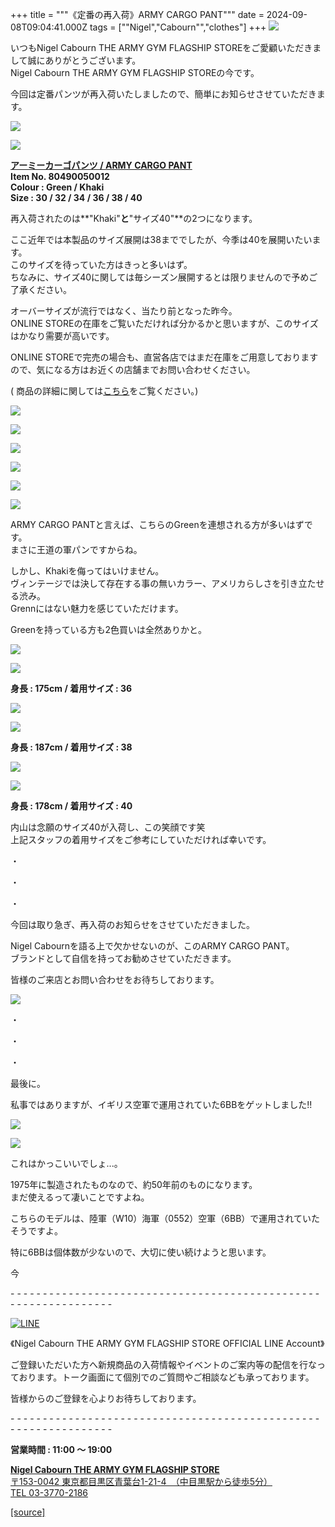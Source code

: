 +++
title = """《定番の再入荷》ARMY CARGO PANT"""
date = 2024-09-08T09:04:41.000Z
tags = ["\"Nigel","Cabourn\"","clothes"]
+++
![](https://cdn.shopify.com/s/files/1/0094/9295/5196/files/IMG_1825_480x480.jpg?v=1725768520)

いつもNigel Cabourn THE ARMY GYM FLAGSHIP STOREをご愛顧いただきまして誠にありがとうございます。  
Nigel Cabourn THE ARMY GYM FLAGSHIP STOREの今です。

今回は定番パンツが再入荷いたしましたので、簡単にお知らせさせていただきます。

![](https://cdn.shopify.com/s/files/1/0094/9295/5196/files/IMG_9054_480x480.jpg?v=1725774466)

![](https://cdn.shopify.com/s/files/1/0094/9295/5196/files/IMG_9048_480x480.jpg?v=1725774451)

[**アーミーカーゴパンツ / ARMY CARGO PANT**](https://cabourn.jp/products/80490050012 "ナイジェルケーボン アーミーカーゴパンツ")  
**Item No. 80490050012**  
**Colour : Green / Khaki**  
**Size : 30 / 32 / 34 / 36 / 38 / 40**

再入荷されたのは**"Khaki"**と**"サイズ40"**の2つになります。

ここ近年では本製品のサイズ展開は38まででしたが、今季は40を展開いたいます。  
このサイズを待っていた方はきっと多いはず。  
ちなみに、サイズ40に関しては毎シーズン展開するとは限りませんので予めご了承ください。

オーバーサイズが流行ではなく、当たり前となった昨今。  
ONLINE STOREの在庫をご覧いただければ分かるかと思いますが、このサイズはかなり需要が高いです。

ONLINE STOREで完売の場合も、直営各店ではまだ在庫をご用意しておりますので、気になる方はお近くの店舗までお問い合わせください。

( ﻿商品の詳細に関しては[こちら](https://cabourn.jp/blogs/journal/army-cargo-pant "ARMY CARGO PANT")をご覧ください。)

![](https://cdn.shopify.com/s/files/1/0094/9295/5196/files/IMG_9059_480x480.jpg?v=1725774490)

![](https://cdn.shopify.com/s/files/1/0094/9295/5196/files/IMG_9073_31c6fc53-2cd3-44d3-90e2-6fdabec31ca1_480x480.jpg?v=1725774614)

![](https://cdn.shopify.com/s/files/1/0094/9295/5196/files/IMG_9062_480x480.jpg?v=1725774615)

![](https://cdn.shopify.com/s/files/1/0094/9295/5196/files/IMG_9066_480x480.jpg?v=1725774616)

![](https://cdn.shopify.com/s/files/1/0094/9295/5196/files/IMG_9065_3b43e9b7-9d00-41dc-99e7-ee0f66e2a961_480x480.jpg?v=1725774615)

![](https://cdn.shopify.com/s/files/1/0094/9295/5196/files/IMG_9068_480x480.jpg?v=1725774714)

ARMY CARGO PANTと言えば、こちらのGreenを連想される方が多いはずです。  
まさに王道の軍パンですからね。

しかし、Khakiを侮ってはいけません。  
ヴィンテージでは決して存在する事の無いカラー、アメリカらしさを引き立たせる渋み。  
Grennにはない魅力を感じていただけます。

Greenを持っている方も2色買いは全然ありかと。

![](https://cdn.shopify.com/s/files/1/0094/9295/5196/files/IMG_1854_e81ac4ee-840b-4c64-b4ba-1526d41837a3_480x480.jpg?v=1725768412)

![](https://cdn.shopify.com/s/files/1/0094/9295/5196/files/IMG_1867_480x480.jpg?v=1725768412)

**身長 : 175cm / 着用サイズ : 36**

![](https://cdn.shopify.com/s/files/1/0094/9295/5196/files/IMG_1900_9b863048-2443-4de4-a908-ca668b4dbec4_480x480.jpg?v=1725768439)

![](https://cdn.shopify.com/s/files/1/0094/9295/5196/files/IMG_1880_184e9760-18f0-4a7f-8a30-738bce236f61_480x480.jpg?v=1725768412)

**身長 : 187cm / 着用サイズ : 38**

![](https://cdn.shopify.com/s/files/1/0094/9295/5196/files/IMG_1953_68243702-563a-4d9d-b550-1c4e9607c967_480x480.jpg?v=1725768493)

![](https://cdn.shopify.com/s/files/1/0094/9295/5196/files/IMG_1975_480x480.jpg?v=1725768412)

**身長 : 178cm / 着用サイズ : 40**

内山は念願のサイズ40が入荷し、この笑顔です笑  
上記スタッフの着用サイズをご参考にしていただければ幸いです。

・

・

・

今回は取り急ぎ、再入荷のお知らせをさせていただきました。

Nigel Cabournを語る上で欠かせないのが、このARMY CARGO PANT。  
ブランドとして自信を持ってお勧めさせていただきます。

皆様のご来店とお問い合わせをお待ちしております。

![](https://cdn.shopify.com/s/files/1/0094/9295/5196/files/IMG_1798_480x480.jpg?v=1725776678)

・

・

・

最後に。

私事ではありますが、イギリス空軍で運用されていた6BBをゲットしました!!

![](https://cdn.shopify.com/s/files/1/0094/9295/5196/files/IMG_9075_03f80b4e-95be-43f7-b841-e8f6ed35976d_480x480.jpg?v=1725777423)

![](https://cdn.shopify.com/s/files/1/0094/9295/5196/files/IMG_9078_038c744b-b3d5-4366-a190-499a51e91ce2_480x480.jpg?v=1725777424)

これはかっこいいでしょ...。

1975年に製造されたものなので、約50年前のものになります。  
まだ使えるって凄いことですよね。

こちらのモデルは、陸軍（W10）海軍（0552）空軍（6BB）で運用されていたそうですよ。

特に6BBは個体数が少ないので、大切に使い続けようと思います。

今

\- - - - - - - - - - - - - - - - - - - - - - - - - - - - - - - - - - - - - - - - - - - - - - - - - - - - - - - - - - - - - - - -  

[![LINE](https://cdn.shopify.com/s/files/1/0094/9295/5196/files/ja_600x600.png?v=1631941030)](https://lin.ee/NpdpRpF)

《Nigel Cabourn THE ARMY GYM FLAGSHIP STORE OFFICIAL LINE Account》

ご登録いただいた方へ新規商品の入荷情報やイベントのご案内等の配信を行なっております。トーク画面にて個別でのご質問やご相談なども承っております。

皆様からのご登録を心よりお待ちしております。

\- - - - - - - - - - - - - - - - - - - - - - - - - - - - - - - - - - - - - - - - - - - - - - - - - - - - - - - - - - - - - - - - 

**営業時間 : 11:00 〜 19:00**

[**Nigel Cabourn THE ARMY GYM FLAGSHIP STORE**](https://cabourn.jp/pages/flagship)  
[〒153-0042 東京都目黒区青葉台1-21-4　（中目黒駅から徒歩5分）](https://cabourn.jp/pages/flagship)  
[TEL 03-3770-2186](https://cabourn.jp/pages/flagship)

[[source]](https://cabourn.jp/blogs/shop-info/flagship20240908-1)

